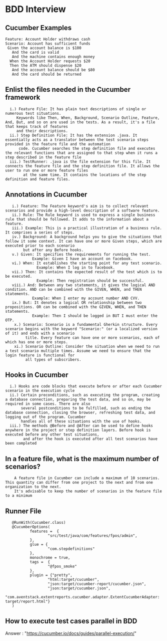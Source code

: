 # BDD Interview
 ## Cucumber Examples
    Feature: Account Holder withdraws cash
    Scenario: Account has sufficient funds
     Given the account balance is $100
       And the card is valid
       And the machine contains enough money  
      When the Account Holder requests $20
      Then the ATM should dispense $20
       And the account balance should be $80
       And the card should be returned

 ## Enlist the files needed in the Cucumber framework
      i.) Feature File: It has plain text descriptions of single or numerous test situations.
         Keywords like Then, When, Background, Scenario Outline, Feature, And, But, and so on are used in the tests. As a result, it's a file that keeps track of features 
         and their descriptions.
      ii.) Step Definition File: It has the extension .java. It essentially acts as a translator between the test scenario steps provided in the feature file and the automation
          code. Cucumber searches the step definition file and executes the relevant functions that are assigned to that step when it runs a step described in the feature file
      iii.) TestRunner: .java is the file extension for this file. It connects the feature file and the step definition file. It allows the user to run one or more feature files
            at the same time. It contains the locations of the step definition and feature files.
 ## Annotations in Cucumber
       i.) Feature: The Feature keyword's aim is to collect relevant scenarios and provide a high-level description of a software feature.
       ii.) Rule: The Rule keyword is used to express a single business rule that should be followed. It adds to the information about a feature.
       iii.) Example: This is a practical illustration of a business rule. It comprises a series of steps.
       iv.) Background: A background helps you to give the situations that follow it some context. It can have one or more Given steps, which are executed prior to each scenario
            but after any Before hooks.
       v.) Given: It specifies the requirements for running the test.
                Example: Given I have an account on facebook.
       vi.) When: It establishes the starting point for any test scenario.
                  Example: When I log in to facebook.
       vii.) Then: It contains the expected result of the test which is to be executed.
                  Example: Then registration should be successful.
       viii.) And: Between any two statements, it gives the logical AND condition. AND can be combined with the GIVEN, WHEN, and THEN statements.
                Example: When I enter my account number AND CVV. 
       ix.) But: It denotes a logical OR relationship between two propositions. OR can be combined with the GIVEN, WHEN, and THEN statements.
                Example: Then I should be logged in BUT I must enter the OTP.
        x.) Scenario: Scenario is a fundamental Gherkin structure. Every scenario begins with the keyword "Scenario:" (or a localized version of it) and ends with a scenario
             title. Every feature can have one or more scenarios, each of which has one or more steps. 
        xi.) Scenario Outline: Consider the situation when we need to run a test scenario multiple times. Assume we need to ensure that the login feature is functional for
             all types of subscribers.

  ## Hooks in Cucumber
      i.) Hooks are code blocks that execute before or after each Cucumber scenario in the execution cycle
      ii.) Certain preconditions, such as executing the program, creating a database connection, preparing the test data, and so on, may be required in some cases. There are also
           several postconditions to be fulfilled, such as ending the database connection, closing the browser, refreshing test data, and logging out of the program. Cucumber
           handles all of these situations with the use of hooks.
      iii.) The methods @Before and @After can be used to define hooks anywhere in the project or step definition layers. Before hook is executed before any other test situations,
            and after the hook is executed after all test scenarios have been completed
  
  ##  In a feature file, what is the maximum number of scenarios?
        A feature file in Cucumber can include a maximum of 10 scenarios. This quantity can differ from one project to the next and from one organization to the next.
        It's advisable to keep the number of scenarios in the feature file to a minimum
        
  
  ## Runner File
       @RunWith(Cucumber.class)
       @CucumberOptions(
               features =  {
                       "src/test/java/com/features/fpos/admin",
               },
               glue = {
                       "com.stepdefinitions"
               },
               monochrome = true,
               tags =  {
                       "@fpos_smoke"
               },
               plugin = {"pretty",
                       "html:target/cucumber",
                       "json:target/cucumber-report/cucumber.json",
                       "json:target/cucumber.json",
                       "com.aventstack.extentreports.cucumber.adapter.ExtentCucumberAdapter: target/report.html"}
       )
       
      
## How to execute test cases parallel in BDD
Answer : "https://cucumber.io/docs/guides/parallel-execution/"
